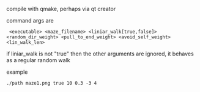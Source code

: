 compile with qmake, perhaps via qt creator

command args are

     <executable> <maze_filename> <liniar_walk[true,false]> <random_dir_weight> <pull_to_end_weight> <avoid_self_weight> <lin_walk_len>

if liniar_walk is not "true" then the other arguments are ignored, it behaves as a regular random walk

example

    ./path maze1.png true 10 0.3 -3 4
